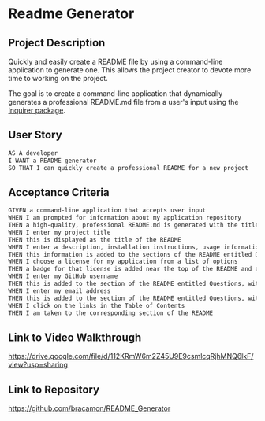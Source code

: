 # Readme Generator

## Project Description

Quickly and easily create a README file by using a command-line application to generate one. This allows the project creator to devote more time to working on the project.

The goal is to create a command-line application that dynamically generates a professional README.md file from a user's input using the [Inquirer package](https://www.npmjs.com/package/inquirer).


## User Story

```md
AS A developer
I WANT a README generator
SO THAT I can quickly create a professional README for a new project
```

## Acceptance Criteria

```md
GIVEN a command-line application that accepts user input
WHEN I am prompted for information about my application repository
THEN a high-quality, professional README.md is generated with the title of my project and sections entitled Description, Table of Contents, Installation, Usage, License, Contributing, Tests, and Questions
WHEN I enter my project title
THEN this is displayed as the title of the README
WHEN I enter a description, installation instructions, usage information, contribution guidelines, and test instructions
THEN this information is added to the sections of the README entitled Description, Installation, Usage, Contributing, and Tests
WHEN I choose a license for my application from a list of options
THEN a badge for that license is added near the top of the README and a notice is added to the section of the README entitled License that explains which license the application is covered under
WHEN I enter my GitHub username
THEN this is added to the section of the README entitled Questions, with a link to my GitHub profile
WHEN I enter my email address
THEN this is added to the section of the README entitled Questions, with instructions on how to reach me with additional questions
WHEN I click on the links in the Table of Contents
THEN I am taken to the corresponding section of the README
```

## Link to Video Walkthrough
https://drive.google.com/file/d/112KRmW6m2Z45U9E9csmlcqRjhMNQ6lkF/view?usp=sharing

## Link to Repository
https://github.com/bracamon/README_Generator


